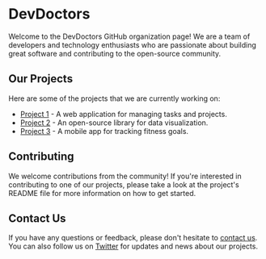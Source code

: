 # DevDoctors

Welcome to the DevDoctors GitHub organization page! We are a team of developers and technology enthusiasts who are passionate about building great software and contributing to the open-source community.

## Our Projects

Here are some of the projects that we are currently working on:

- [Project 1](https://github.com/devdoctors/project1) - A web application for managing tasks and projects.
- [Project 2](https://github.com/devdoctors/project2) - An open-source library for data visualization.
- [Project 3](https://github.com/devdoctors/project3) - A mobile app for tracking fitness goals.

## Contributing

We welcome contributions from the community! If you're interested in contributing to one of our projects, please take a look at the project's README file for more information on how to get started.

## Contact Us

If you have any questions or feedback, please don't hesitate to [contact us](mailto:info@devdoctors.com). You can also follow us on [Twitter](https://twitter.com/devdoctors) for updates and news about our projects.
